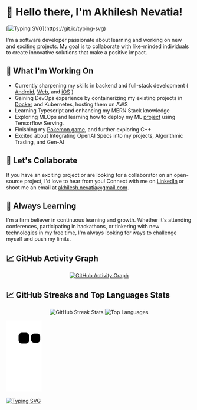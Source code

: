 # 👋 Hello there, I'm Akhilesh Nevatia!


[![Typing SVG](https://readme-typing-svg.demolab.com/?lines=Welcome+to+my+Github+Profile;Feel+Free+to+explore!;)](https://git.io/typing-svg)

I'm a software developer passionate about learning and working on new and exciting projects. My goal is to collaborate with like-minded individuals to create innovative solutions that make a positive impact.

## 🔭 What I'm Working On

- Currently sharpening my skills in backend and full-stack development ( [Android](https://www.github.com/akhilnev/SwipeHire), [Web](https://www.github.com/akhilnev/Melophilia), and [iOS](https://www.github.com/akhilnev/Iwear) )
- Gaining DevOps experience by containerizing my existing projects in [Docker](https://www.github.com/akhilnev/docker-roadmap) and Kubernetes, hosting them on AWS
- Learning Typescript and enhancing my MERN Stack knowledge
- Exploring MLOps and learning how to deploy my ML [project](https://www.github.com/akhilnev/StockNNetPredict) using Tensorflow Serving.
- Finishing my [Pokemon game](https://www.github.com/akhilnev/327), and further exploring C++
- Excited about Integrating OpenAI Specs into my projects, Algorithmic Trading, and Gen-AI 

## 🤝 Let's Collaborate

If you have an exciting project or are looking for a collaborator on an open-source project, I'd love to hear from you! Connect with me on [LinkedIn](https://www.linkedin.com/in/akhilnev/) or shoot me an email at [akhilesh.nevatia@gmail.com](mailto:Akhilesh.nevatia@gmail.com).

## 🌱 Always Learning

I'm a firm believer in continuous learning and growth. Whether it's attending conferences, participating in hackathons, or tinkering with new technologies in my free time, I'm always looking for ways to challenge myself and push my limits.

## 📈 GitHub Activity Graph 

<!-- GitHub Activity Graph -->
<p align="center">
  <a href="https://github.com/ashutosh00710/github-readme-activity-graph">
    <img src="https://github-readme-activity-graph.vercel.app/graph?username=akhilnev&hide=issues&bg_color=151515" alt="GitHub Activity Graph">
  </a>
</p>

## 📈 GitHub Streaks and Top Languages Stats

<!-- GitHub Streak Stats -->
<p align="center">
  <img src="https://github-readme-streak-stats.herokuapp.com/?user=akhilnev&theme=tokyonight&hide_border=false" alt="GitHub Streak Stats">
  <img src="https://github-readme-stats.vercel.app/api/top-langs/?username=akhilnev&theme=tokyonight&show_icons=true&hide_border=false&layout=compact" alt="Top Languages" style="width: 45%;">
</p>

![Snake animation](https://github.com/akhilnev/akhilnev/blob/output/github-contribution-grid-snake.svg)

[![Typing SVG](https://readme-typing-svg.demolab.com/?lines=Thanks+for+stopping+by!<3)](https://git.io/typing-svg)
